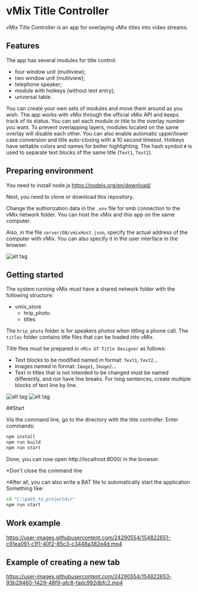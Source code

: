 # vMix Title Controller

vMix Title Controller is an app for overlaying vMix titles into video streams.

## Features

The app has several modules for title control:

- four window unit (multiview);
- two window unit (multiview);
- telephone speaker;
- module with hotkeys (without text entry);
- universal table.

You can create your own sets of modules and move them around as you wish.
The app works with vMix through the official vMix API and keeps track of its status.
You can set each module or title to the overlay number you want.
To prevent overlapping layers, modules located on the same overlay will disable each other.
You can also enable automatic upper/lower case conversion and title auto-closing with a 10 second timeout.
Hotkeys have settable colors and names for better highlighting.
The hash symbol `#` is used to separate text blocks of the same title (`Text1`, `Text2`).

## Preparing environment

You need to install node.js
https://nodejs.org/en/download/

Next, you need to clone or download this repository.

Change the authorization data in the `.env` file for smb connection to the vMix network folder.
You can host the vMix and this app on the same computer.

Also, in the file `server/DB/vmixHost.json`, specify the actual address of the computer with vMix. 
You can also specify it in the user interface in the browser.

![alt tag](https://64.media.tumblr.com/97862ebd86825aa15cdd8b5266aec1fa/2204300f6b8a81af-c8/s540x810/ca0fdacb2ca8e52a1364efa009a3c89778edfadd.png 'enter vmix ip')

## Getting started

The system running vMix must have a shared network folder with the following structure:
- vmix_store
  - hrip_photo
  - titles

The `hrip_photo` folder is for speakers photos when titling a phone call.
The `titles` folder contains title files that can be loaded into vMix.

Title files must be prepared in `vMix GT Title Designer` as follows:
- Text blocks to be modified named in format: `Text1`, `Text2`...
- Images named in format: `Image1`, `Image2`...
- Text in titles that is not intended to be changed must be named differently, and not have line breaks.
  For long sentences, create multiple blocks of text line by line.

![alt tag](https://64.media.tumblr.com/ac90d47944a4346b6f7c1554ae3f5685/2204300f6b8a81af-6a/s250x400/d71b2a296132cba3c419ede94599ba41c0b9c397.png 'title naming')​ ![alt tag](https://64.media.tumblr.com/6848c259f95e19edc86cba70f1b4a138/2204300f6b8a81af-9f/s250x400/55a2dc79144af8b548b027fa90f94f46fb5e91c2.png 'title naming')​​

##Start

Via the command line, go to the directory with the title controller.
Enter commands:
```bash
npm install
npm run build
npm run start
```
Done, you can now open http://localhost:8000/ in the browser.

*Don't close the command line

*After all, you can also write a BAT file to automatically start the application
Something like:
```bash
cd "C:\path_to_projectdir"
npm run start
```

## Work example

https://user-images.githubusercontent.com/24290554/154822651-c91ea091-c1f1-40f2-85c3-c3448a382e4d.mp4

## Example of creating a new tab

https://user-images.githubusercontent.com/24290554/154822653-93b29460-1429-48f9-afc8-fadc992dbfc2.mp4